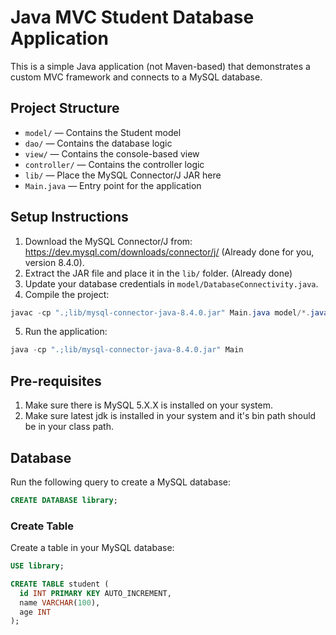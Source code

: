 # Java MVC Student Database Application

This is a simple Java application (not Maven-based) that demonstrates a custom MVC framework and connects to a MySQL database.

## Project Structure

- `model/` — Contains the Student model
- `dao/` — Contains the database logic
- `view/` — Contains the console-based view
- `controller/` — Contains the controller logic
- `lib/` — Place the MySQL Connector/J JAR here
- `Main.java` — Entry point for the application

## Setup Instructions

1. Download the MySQL Connector/J from: https://dev.mysql.com/downloads/connector/j/ (Already done for you, version 8.4.0).
2. Extract the JAR file and place it in the `lib/` folder. (Already done)
3. Update your database credentials in `model/DatabaseConnectivity.java`.
4. Compile the project:

```powershell
javac -cp ".;lib/mysql-connector-java-8.4.0.jar" Main.java model/*.java controller/*.java view/*.java
```

5. Run the application:

```powershell
java -cp ".;lib/mysql-connector-java-8.4.0.jar" Main
```
## Pre-requisites

1. Make sure there is MySQL 5.X.X is installed on your system.
2. Make sure latest jdk is installed in your system and it's bin path should be in your class path.


## Database

Run the following query to create a MySQL database:
```sql
CREATE DATABASE library;
```


### Create Table

Create a table in your MySQL database:

```sql
USE library;

CREATE TABLE student (
  id INT PRIMARY KEY AUTO_INCREMENT,
  name VARCHAR(100),
  age INT
);
```
